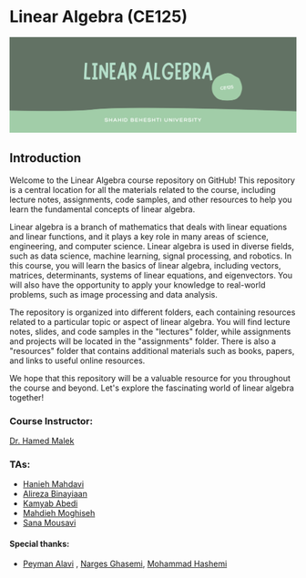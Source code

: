 # Linear Algebra (CE125)

<p align="center">
  <img src="https://github.com/SBU-CE/CE125-Linear-Algebra/blob/main/images/banner.png">	
</p>

## Introduction

Welcome to the Linear Algebra course repository on GitHub! This repository is a central location for all the materials related to the course, including lecture notes, assignments, code samples, and other resources to help you learn the fundamental concepts of linear algebra.

Linear algebra is a branch of mathematics that deals with linear equations and linear functions, and it plays a key role in many areas of science, engineering, and computer science. Linear algebra is used in diverse fields, such as data science, machine learning, signal processing, and robotics. In this course, you will learn the basics of linear algebra, including vectors, matrices, determinants, systems of linear equations, and eigenvectors. You will also have the opportunity to apply your knowledge to real-world problems, such as image processing and data analysis.

The repository is organized into different folders, each containing resources related to a particular topic or aspect of linear algebra. You will find lecture notes, slides, and code samples in the "lectures" folder, while assignments and projects will be located in the "assignments" folder. There is also a "resources" folder that contains additional materials such as books, papers, and links to useful online resources.

We hope that this repository will be a valuable resource for you throughout the course and beyond. Let's explore the fascinating world of linear algebra together!

### Course Instructor:
[Dr. Hamed Malek](https://scholar.google.com/citations?user=_IIio8oAAAAJ&hl=en)

### TAs: 

 - [Hanieh Mahdavi](https://github.com/haniehm26)
 - [Alireza Binayiaan](https://github.com/alireza00bin)
 - [Kamyab Abedi](https://github.com/KamyabAbedi)
 - [Mahdieh Moghiseh](https://github.com/MahdiehMoghiseh)
 - [Sana Mousavi](https://github.com/sanoooavi)


#### Special thanks:
 - [Peyman Alavi](https://github.com/peyman-alv) , [Narges Ghasemi](https://github.com/NNargesNN), [Mohammad Hashemi](https://github.com/mohammadhashemii)

